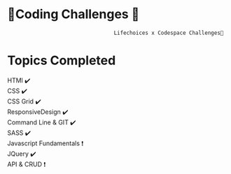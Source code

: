 # 	📌Coding Challenges	📌  

                                      Lifechoices x Codespace Challenges📂

# Topics Completed
HTMl	✔️  
CSS	✔️  
CSS Grid	✔️  
ResponsiveDesign	✔️  
Command Line & GIT	✔️  
SASS 	✔️   
Javascript Fundamentals ❗️   
JQuery 	✔️   
API & CRUD ❗️  



